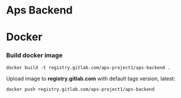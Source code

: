 # Aps Backend

# Docker

### Build docker image
```
docker build -t registry.gitlab.com/aps-project1/aps-backend .
```

Upload image to **registry.gitlab.com** with default tags version, latest:
```
docker push registry.gitlab.com/aps-project1/aps-backend
```